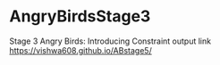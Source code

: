 # AngryBirdsStage3
Stage 3 Angry Birds: Introducing Constraint
output link        https://vishwa608.github.io/ABstage5/
